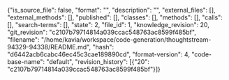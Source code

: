 {"is_source_file": false, "format": "", "description": "", "external_files": [], "external_methods": [], "published": [], "classes": [], "methods": [], "calls": [], "search-terms": [], "state": 2, "file_id": 1, "knowledge_revision": 20, "git_revision": "c2107b79714814a039ccac548763ac8599f485bf", "filename": "/home/kavia/workspace/code-generation/thoughtstream-94329-94338/README.md", "hash": "d6442acb6cabc46ec45c3cae189890cd", "format-version": 4, "code-base-name": "default", "revision_history": [{"20": "c2107b79714814a039ccac548763ac8599f485bf"}]}
